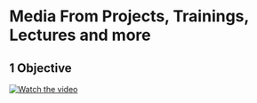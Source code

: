 # Media From Projects, Trainings, Lectures and more

## 1 Objective
[![Watch the video](https://img.youtube.com/vi/hxm0k6o5SHo/maxresdefault.jpg)](https://www.youtube.com/watch?v=hxm0k6o5SHo)
